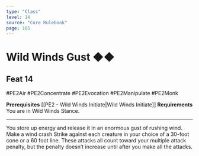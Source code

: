```yaml
---
type: "Class"
level: 14
source: "Core Rulebook"
page: 165
---
```

# Wild Winds Gust ◆◆
## Feat 14
#PE2Air #PE2Concentrate #PE2Evocation #PE2Manipulate #PE2Monk

**Prerequisites** [[PE2 - Wild Winds Initiate|Wild Winds Initiate]]
**Requirements** You are in Wild Winds Stance.

---
You store up energy and release it in an enormous gust of rushing wind. Make a wind crash Strike against each creature in your choice of a 30-foot cone or a 60 foot line. These attacks all count toward your multiple attack penalty, but the penalty doesn’t increase until after you make all the attacks.